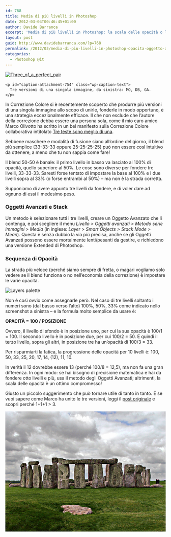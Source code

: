 ```yaml
---
id: 768
title: Media di più livelli in Photoshop
date: 2012-03-04T00:46:45+01:00
author: Davide Barranca
excerpt: 'Media di più livelli in Photoshop: la scala delle opacità o lo stack di Oggetti Avanzati.'
layout: post
guid: http://www.davidebarranca.com/?p=768
permalink: /2012/03/media-di-piu-livelli-in-photoshop-opacita-oggetto-avanzato/
categories:
  - Photoshop @it
---
```

<div class="pf-content">
  <div id="attachment_754" style="width: 580px" class="wp-caption aligncenter">
    <a href="http://blog.rbg.bigano.com/2011/02/14/three-heads-are-better-than-one/?lang=it" target="_blank"><img aria-describedby="caption-attachment-754" class=" wp-image-754   " style="border-style: initial;border-color: initial;border-width: 0px" src="/wp-content/uploads/2012/03/Three_of_a_perfect_pair.jpg" alt="Three_of_a_perfect_pair" width="570" height="376" srcset="/wp-content/uploads/2012/03/Three_of_a_perfect_pair-150x99.jpg 150w, /wp-content/uploads/2012/03/Three_of_a_perfect_pair-300x199.jpg 300w" sizes="(max-width: 570px) 100vw, 570px" /></a>

    <p id="caption-attachment-754" class="wp-caption-text">
      Tre versioni di una singola immagine, da sinistra: MO, DB, GA.
    </p>
  </div>

  <p>
    In Correzione Colore si è recentemente scoperto che produrre più versioni di una singola immagine allo scopo di unirle, fonderle in modo opportuno, è una strategia eccezionalmente efficace. Il che non esclude che l&#8217;autore della correzione debba essere una persona sola, come il mio caro amico Marco Olivotto ha scritto in un bel manifesto sulla Correzione Colore collaborativa intitolato <a title="Tre teste sono meglio di una - RBG blog" href="http://blog.rbg.bigano.com/2011/02/14/three-heads-are-better-than-one/?lang=it" target="_blank">Tre teste sono meglio di una</a>.
  </p>

  <p>
    Sebbene maschere e modalità di fusione siano all&#8217;ordine del giorno, il blend più semplice (33-33-33 oppure 25-25-25-25) può non essere così intuitivo da ottenere, a meno che tu non sappia come fare!
  </p>

  <p>
    <!--more-->
  </p>

  <p>
    Il blend 50-50 è banale: il primo livello in basso va lasciato al 100% di opacità, quello superiore al 50%. Le cose sono diverse per fondere tre livelli, 33-33-33. Saresti forse tentato di impostare la base al 100% e i due livelli sopra al 33% (o forse entrambi al 50%) &#8211; ma non è la strada corretta.
  </p>

  <p>
    Supponiamo di avere appunto tre livelli da fondere, e di voler dare ad ognuno di essi il medesimo peso.
  </p>

  <h3>
    Oggetti Avanzati e Stack
  </h3>

  <p>
    Un metodo è selezionare tutti i tre livelli, creare un Oggetto Avanzato che li contenga, e poi scegliere il menu <em>Livello > Oggetti avanzati > Metodo serie immagini > Media</em> (in inglese: <em>Layer > Smart Objects > Stack Mode > Mean</em>). Questa è senza dubbio la via più precisa, anche se gli Oggetti Avanzati possono essere mortalmente lenti/pesanti da gestire, e richiedono una versione Extended di Photoshop.
  </p>

  <h3>
    Sequenza di Opacità
  </h3>

  <p>
    La strada più veloce (perché siamo sempre di fretta, o magari vogliamo solo vedere se il blend funziona o no nell&#8217;economia della correzione) è impostare le varie opacità.
  </p>

  <p>
    <img class="alignleft size-full wp-image-756" style="border-style: initial;border-color: initial;border-width: 0px" src="/wp-content/uploads/2012/03/layers.png" alt="Layers palette" width="306" height="306" srcset="/wp-content/uploads/2012/03/layers.png 306w, /wp-content/uploads/2012/03/layers-150x150.png 150w, /wp-content/uploads/2012/03/layers-300x300.png 300w" sizes="(max-width: 306px) 100vw, 306px" />
  </p>

  <p>
    Non è così ovvio come assegnarle però. Nel caso di tre livelli soltanto i numeri sono (dal basso verso l&#8217;alto) 100%, 50%, 33% come indicato nello screenshot a sinistra &#8211; e la formula molto semplice da usare è:
  </p>

  <p>
    <strong>OPACITÀ = 100 / POSIZIONE</strong>
  </p>

  <p>
    Ovvero, il livello di sfondo è in posizione uno, per cui la sua opacità è 100/1 = 100. Il secondo livello è in posizione due, per cui 100/2 = 50. E quindi il terzo livello, sopra gli altri, in posizione tre ha un&#8217;opacità di 100/3 = 33.
  </p>

  <p>
    Per risparmiarti la fatica, la progressione delle opacità per 10 livelli è: 100, 50, 33, 25, 20, 17, 14, (12), 11, 10.
  </p>

  <p>
    In verità il 12 dovrebbe essere 13 (perché 100/8 = 12,5), ma non fa una gran differenza. In ogni modo: se hai bisogno di precisione matematica e hai da fondere otto livelli e più, usa il metodo degli Oggetti Avanzati; altrimenti, la scala delle opacità è un ottimo compromesso!
  </p>

  <p>
    Giusto un piccolo suggerimento che può tornare utile di tanto in tanto. E se vuoi sapere come Marco ha unito le tre versioni, leggi il <a title="Tre teste sono meglio di una - RBG blog" href="http://blog.rbg.bigano.com/2011/02/14/three-heads-are-better-than-one/?lang=it" target="_blank">post originale</a> e scopri perché 1+1+1 > 3.
  </p>

  <p>
    <a href="http://blog.rbg.bigano.com/2011/02/14/three-heads-are-better-than-one/?lang=it" target="_blank"><img class="alignleft  wp-image-762" style="border-style: initial;border-color: initial;border-width: 0px" src="/wp-content/uploads/2012/03/Layered-Stonehenge.jpg" alt="Layered Stonehenge" width="570" height="376" /></a>
  </p>

  <p>
    &nbsp;
  </p>
</div>
